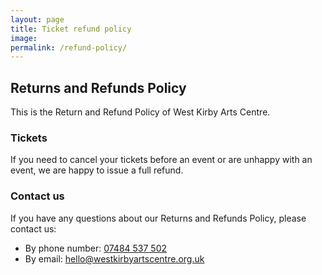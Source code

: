 ```yaml
---
layout: page
title: Ticket refund policy
image:
permalink: /refund-policy/
---
```


## Returns and Refunds Policy

This is the Return and Refund Policy of West Kirby Arts Centre.

### Tickets

If you need to cancel your tickets before an event or are unhappy with an event, we are happy to issue a full refund.

### Contact us

If you have any questions about our Returns and Refunds Policy, please contact us:
- By phone number: [07484 537 502](tel:07484537502)
- By email: [hello@westkirbyartscentre.org.uk](mailto:hello@westkirbyartscentre.org.uk)
